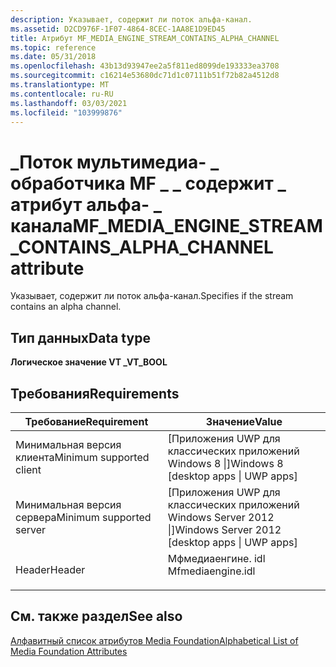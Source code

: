 ```yaml
---
description: Указывает, содержит ли поток альфа-канал.
ms.assetid: D2CD976F-1F07-4864-8CEC-1AA8E1D9ED45
title: Атрибут MF_MEDIA_ENGINE_STREAM_CONTAINS_ALPHA_CHANNEL
ms.topic: reference
ms.date: 05/31/2018
ms.openlocfilehash: 43b13d93947ee2a5f811ed8099de193333ea3708
ms.sourcegitcommit: c16214e53680dc71d1c07111b51f72b82a4512d8
ms.translationtype: MT
ms.contentlocale: ru-RU
ms.lasthandoff: 03/03/2021
ms.locfileid: "103999876"
---
```

# <a name="mf_media_engine_stream_contains_alpha_channel-attribute"></a><span data-ttu-id="09642-103">\_Поток мультимедиа- \_ обработчика MF \_ \_ содержит \_ атрибут альфа- \_ канала</span><span class="sxs-lookup"><span data-stu-id="09642-103">MF\_MEDIA\_ENGINE\_STREAM\_CONTAINS\_ALPHA\_CHANNEL attribute</span></span>

<span data-ttu-id="09642-104">Указывает, содержит ли поток альфа-канал.</span><span class="sxs-lookup"><span data-stu-id="09642-104">Specifies if the stream contains an alpha channel.</span></span>

## <a name="data-type"></a><span data-ttu-id="09642-105">Тип данных</span><span class="sxs-lookup"><span data-stu-id="09642-105">Data type</span></span>

<span data-ttu-id="09642-106">**Логическое значение VT \_**</span><span class="sxs-lookup"><span data-stu-id="09642-106">**VT\_BOOL**</span></span>

## <a name="requirements"></a><span data-ttu-id="09642-107">Требования</span><span class="sxs-lookup"><span data-stu-id="09642-107">Requirements</span></span>



| <span data-ttu-id="09642-108">Требование</span><span class="sxs-lookup"><span data-stu-id="09642-108">Requirement</span></span> | <span data-ttu-id="09642-109">Значение</span><span class="sxs-lookup"><span data-stu-id="09642-109">Value</span></span> |
|-------------------------------------|----------------------------------------------------------------------------------------------|
| <span data-ttu-id="09642-110">Минимальная версия клиента</span><span class="sxs-lookup"><span data-stu-id="09642-110">Minimum supported client</span></span><br/> | <span data-ttu-id="09642-111">\[Приложения UWP для классических приложений Windows 8 \|\]</span><span class="sxs-lookup"><span data-stu-id="09642-111">Windows 8 \[desktop apps \| UWP apps\]</span></span><br/>                                            |
| <span data-ttu-id="09642-112">Минимальная версия сервера</span><span class="sxs-lookup"><span data-stu-id="09642-112">Minimum supported server</span></span><br/> | <span data-ttu-id="09642-113">\[Приложения UWP для классических приложений Windows Server 2012 \|\]</span><span class="sxs-lookup"><span data-stu-id="09642-113">Windows Server 2012 \[desktop apps \| UWP apps\]</span></span><br/>                                  |
| <span data-ttu-id="09642-114">Header</span><span class="sxs-lookup"><span data-stu-id="09642-114">Header</span></span><br/>                   | <dl> <span data-ttu-id="09642-115"><dt>Мфмедиаенгине. idl</dt></span><span class="sxs-lookup"><span data-stu-id="09642-115"><dt>Mfmediaengine.idl</dt></span></span> </dl> |



## <a name="see-also"></a><span data-ttu-id="09642-116">См. также раздел</span><span class="sxs-lookup"><span data-stu-id="09642-116">See also</span></span>

<dl> <dt>

[<span data-ttu-id="09642-117">Алфавитный список атрибутов Media Foundation</span><span class="sxs-lookup"><span data-stu-id="09642-117">Alphabetical List of Media Foundation Attributes</span></span>](alphabetical-list-of-media-foundation-attributes.md)
</dt> </dl>

 

 




